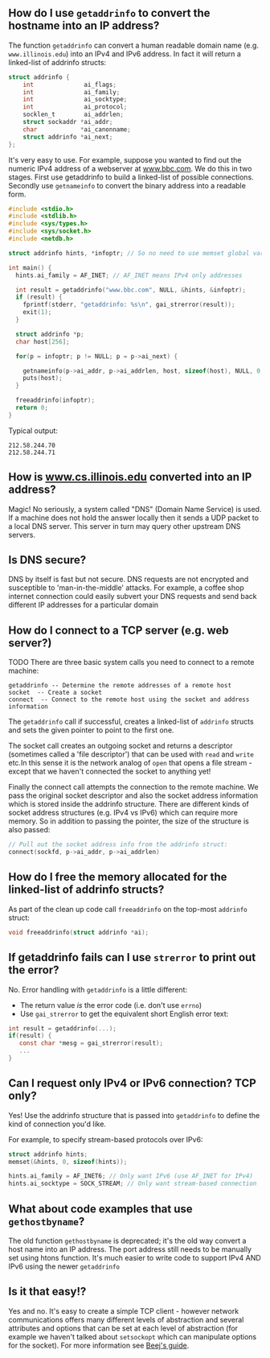 ## How do I use `getaddrinfo` to convert the hostname into an IP address?

The function `getaddrinfo` can convert a human readable domain name (e.g. `www.illinois.edu`) into an IPv4 and IPv6 address. In fact it will return a linked-list of addrinfo structs:
```C
struct addrinfo {
    int              ai_flags;
    int              ai_family;
    int              ai_socktype;
    int              ai_protocol;
    socklen_t        ai_addrlen;
    struct sockaddr *ai_addr;
    char            *ai_canonname;
    struct addrinfo *ai_next;
};
```

It's very easy to use. For example, suppose you wanted to find out the numeric IPv4 address of a webserver at www.bbc.com. We do this in two stages. First use getaddrinfo to build a linked-list of possible connections. Secondly use `getnameinfo` to convert the binary address into a readable form.

```C
#include <stdio.h>
#include <stdlib.h>
#include <sys/types.h>
#include <sys/socket.h>
#include <netdb.h>

struct addrinfo hints, *infoptr; // So no need to use memset global variables

int main() {
  hints.ai_family = AF_INET; // AF_INET means IPv4 only addresses

  int result = getaddrinfo("www.bbc.com", NULL, &hints, &infoptr);
  if (result) {
    fprintf(stderr, "getaddrinfo: %s\n", gai_strerror(result));
    exit(1);
  }

  struct addrinfo *p;
  char host[256];

  for(p = infoptr; p != NULL; p = p->ai_next) {

    getnameinfo(p->ai_addr, p->ai_addrlen, host, sizeof(host), NULL, 0, NI_NUMERICHOST);
    puts(host);
  }

  freeaddrinfo(infoptr);
  return 0;
}
```
Typical output:
```
212.58.244.70
212.58.244.71
```

## How is www.cs.illinois.edu converted into an IP address?

Magic! No seriously, a system called "DNS" (Domain Name Service) is used. If a machine does not hold the answer locally then it sends a UDP packet to a local DNS server. This server in turn may query other upstream DNS servers. 
## Is DNS secure?

DNS by itself is fast but not secure. DNS requests are not encrypted and susceptible to 'man-in-the-middle' attacks. For example, a coffee shop internet connection could easily subvert your DNS requests and send back different IP addresses for a particular domain

## How do I connect to a TCP server (e.g. web server?)
TODO
There are three basic system calls you need to connect to a remote machine:
```
getaddrinfo -- Determine the remote addresses of a remote host
socket  -- Create a socket
connect  -- Connect to the remote host using the socket and address information
```
The `getaddrinfo` call if successful, creates a linked-list of `addrinfo` structs and sets the given pointer to point to the first one.


The socket call creates an outgoing socket and returns a descriptor (sometimes called a 'file descriptor') that can be used with `read` and `write` etc.In this sense it is the network analog of `open` that opens a file stream - except that we haven't connected the socket to anything yet!

Finally the connect call attempts the connection to the remote machine. We pass the original socket descriptor and also the socket address information which is stored inside the addrinfo structure. There are different kinds of socket address structures (e.g. IPv4 vs IPv6) which can require more memory. So in addition to passing the pointer, the size of the structure is also passed:

```C
// Pull out the socket address info from the addrinfo struct:
connect(sockfd, p->ai_addr, p->ai_addrlen)
```

## How do I free the memory allocated for the linked-list of addrinfo structs?

As part of the clean up code call `freeaddrinfo` on the top-most `addrinfo` struct:
```C
void freeaddrinfo(struct addrinfo *ai);
```

## If getaddrinfo fails can I use `strerror` to print out the error?
No. Error handling with `getaddrinfo` is a little different:
*  The return value _is_ the error code (i.e. don't use `errno`)
* Use `gai_strerror` to get the equivalent short English error text:

```C
int result = getaddrinfo(...);
if(result) { 
   const char *mesg = gai_strerror(result); 
   ...
}
```

## Can I request only IPv4 or IPv6 connection? TCP only?
Yes! Use the addrinfo structure that is passed into `getaddrinfo` to define the kind of connection you'd like.

For example, to specify stream-based protocols over IPv6:
```C
struct addrinfo hints;
memset(&hints, 0, sizeof(hints));

hints.ai_family = AF_INET6; // Only want IPv6 (use AF_INET for IPv4)
hints.ai_socktype = SOCK_STREAM; // Only want stream-based connection
```

## What about code examples that use `gethostbyname`?

The old function `gethostbyname` is deprecated; it's the old way convert a host name into an IP address. The port address still needs to be manually set using htons function. It's much easier to write code to support IPv4 AND IPv6 using the newer `getaddrinfo`

## Is it that easy!?
Yes and no. It's easy to create a simple TCP client - however network communications offers many different levels of abstraction and several attributes and options that can be set at each level of abstraction (for example we haven't talked about `setsockopt` which can manipulate options for the socket).
For more information see [Beej's guide](https://beej.us/guide/bgnet/html/multi/index.html).

